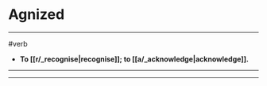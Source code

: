 # Agnized
---
#verb
- **To [[r/_recognise|recognise]]; to [[a/_acknowledge|acknowledge]].**
---
---
